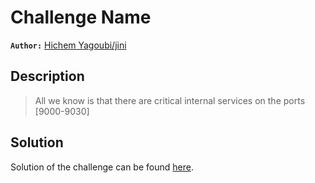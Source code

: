 # Challenge Name

**`Author:`** [Hichem Yagoubi/jini](https://github.com/jini0x)

## Description

> All we know is that there are critical internal services on the ports [9000-9030]  

## Solution

Solution of the challenge can be found [here](solution/).
